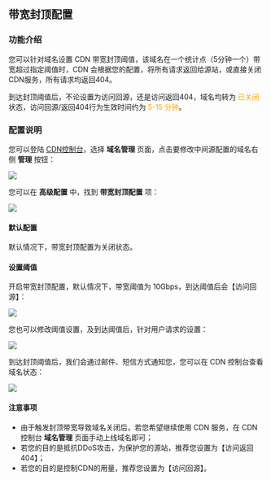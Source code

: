 ## 带宽封顶配置

### 功能介绍

您可以针对域名设置 CDN 带宽封顶阈值，该域名在一个统计点（5分钟一个）带宽超过指定阈值时，CDN 会根据您的配置，将所有请求返回给源站，或直接关闭CDN服务，所有请求均返回404。

到达封顶阈值后，不论设置为访问回源，还是访问返回404，域名均转为 <font color="orange">已关闭</font> 状态，访问回源/返回404行为生效时间约为 <font color="orange"> 5-15 分钟</font>。


### 配置说明

您可以登陆 [CDN控制台](https://console.qcloud.com/cdn)，选择 **域名管理** 页面，点击要修改中间源配置的域名右侧 **管理**  按钮：

![](https://mc.qcloudimg.com/static/img/dbc107ff2d66739658661ec98b944111/1.png)

您可以在 **高级配置** 中，找到 **带宽封顶配置** 项：

![](https://mc.qcloudimg.com/static/img/d721bd1a39199ce198c274582c188e95/image.png)


#### 默认配置

默认情况下，带宽封顶配置为关闭状态。

#### 设置阈值

开启带宽封顶配置，默认情况下，带宽阈值为 10Gbps，到达阈值后会【访问回源】：

![](https://mc.qcloudimg.com/static/img/72a40024a3605bfaea25eee2a8d8566f/image.png)

您也可以修改阈值设置，及到达阈值后，针对用户请求的设置：

![](https://mc.qcloudimg.com/static/img/70f460f66a853637a66e4f71a6c5eca2/image.png)

到达封顶阈值后，我们会通过邮件、短信方式通知您，您可以在 CDN 控制台查看域名状态：

![](https://mc.qcloudimg.com/static/img/058144a86c01b3fc423ab24f9dc26946/image.png)


#### 注意事项

+ 由于触发封顶带宽导致域名关闭后，若您希望继续使用 CDN 服务，在 CDN 控制台 **域名管理** 页面手动上线域名即可；
+ 若您的目的是抵抗DDoS攻击，为保护您的源站，推荐您设置为【访问返回404】；
+ 若您的目的是控制CDN的用量，推荐您设置为【访问回源】。